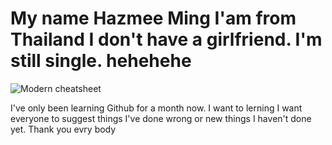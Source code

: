 # My name Hazmee Ming   I'am from Thailand   I don't have a girlfriend.  I'm still single. hehehehe

![Modern cheatsheet](https://scontent.fbkk22-3.fna.fbcdn.net/v/t1.6435-9/75500990_2623678261059485_1724401391927033856_n.jpg?_nc_cat=103&ccb=1-3&_nc_sid=174925&_nc_eui2=AeHakdNxWAWBE1U6dj0xVvKAJB1e7UWqP_ckHV7tRao_93SRCeV-SifqaEv3kZAkk5bCqLEe4oqsXUb0GfNK1QBZ&_nc_ohc=xoOHj4m8-YYAX-pOZUe&_nc_ht=scontent.fbkk22-3.fna&oh=f2f5e18476df782744fbd7cd7ce42c9e&oe=6123B819)

I've only been learning Github for a month now. I want to lerning I want everyone to suggest things I've done wrong or new things I haven't done yet. Thank you evry body
